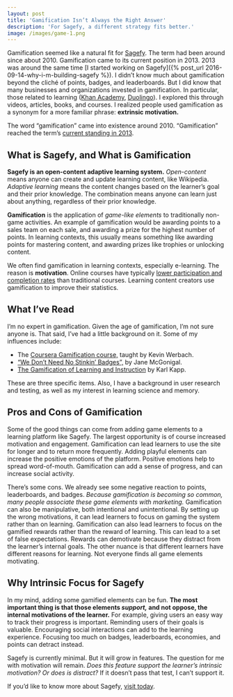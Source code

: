 ```yaml
---
layout: post
title: 'Gamification Isn’t Always the Right Answer'
description: 'For Sagefy, a different strategy fits better.'
image: /images/game-1.png
---
```


Gamification seemed like a natural fit for [Sagefy](https://sagefy.org). The term had been around since about 2010. Gamification came to its current position in 2013. 2013 was around the same time [I started working on Sagefy]({% post_url 2016-09-14-why-i-m-building-sagefy %}). I didn’t know much about gamification beyond the cliché of points, badges, and leaderboards. But I did know that many businesses and organizations invested in gamification. In particular, those related to learning ([Khan Academy](https://www.khanacademy.org/), [Duolingo](https://www.duolingo.com/)). I explored this through videos, articles, books, and courses. I realized people used gamification as a synonym for a more familiar phrase: **extrinsic motivation.**

The word “gamification” came into existence around 2010. “Gamification” reached the term’s [current standing in 2013](https://www.google.com/trends/explore?date=all&q=gamification).

## What is Sagefy, and What is Gamification

**Sagefy is an open-content adaptive learning system.** _Open-content_ means anyone can create and update learning content, like Wikipedia. _Adaptive learning_ means the content changes based on the learner’s goal and their prior knowledge. The combination means anyone can learn just about anything, regardless of their prior knowledge.

**Gamification** is the application of _game-like elements_ to traditionally non-game activities. An example of gamification would be awarding points to a sales team on each sale, and awarding a prize for the highest number of points. In learning contexts, this usually means something like awarding points for mastering content, and awarding prizes like trophies or unlocking content.

We often find gamification in learning contexts, especially e-learning. The reason is **motivation**. Online courses have typically [lower participation and completion rates](http://www.katyjordan.com/MOOCproject.html) than traditional courses. Learning content creators use gamification to improve their statistics.

## What I’ve Read

I’m no expert in gamification. Given the age of gamification, I’m not sure anyone is. That said, I’ve had a little background on it. Some of my influences include:

- The [Coursera Gamification course,](https://www.coursera.org/learn/gamification) taught by Kevin Werbach.
- [“We Don’t Need No Stinkin’ Badges”,](http://www.gdcvault.com/play/1014576/We-Don-t-Need-No) by Jane McGonigal.
- [The Gamification of Learning and Instruction](https://www.amazon.com/dp/1118096347/) by Karl Kapp.

These are three specific items. Also, I have a background in user research and testing, as well as my interest in learning science and memory.

## Pros and Cons of Gamification

Some of the good things can come from adding game elements to a learning platform like Sagefy. The largest opportunity is of course increased motivation and engagement. Gamification can lead learners to use the site for longer and to return more frequently. Adding playful elements can increase the positive emotions of the platform. Positive emotions help to spread word-of-mouth. Gamification can add a sense of progress, and can increase social activity.

There’s some cons. We already see some negative reaction to points, leaderboards, and badges. _Because gamification is becoming so common, many people associate these game elements with marketing._ Gamification can also be manipulative, both intentional and unintentional. By setting up the wrong motivations, it can lead learners to focus on gaming the system rather than on learning. Gamification can also lead learners to focus on the gamified rewards rather than the reward of learning. This can lead to a set of false expectations. Rewards can demotivate because they distract from the learner’s internal goals. The other nuance is that different learners have different reasons for learning. Not everyone finds all game elements motivating.

## Why Intrinsic Focus for Sagefy

In my mind, adding some gamified elements can be fun. **The most important thing is that those elements _support,_ and not oppose, the internal motivations of the learner.** For example, giving users an easy way to track their progress is important. Reminding users of their goals is valuable. Encouraging social interactions can add to the learning experience. Focusing too much on badges, leaderboards, economies, and points can detract instead.

Sagefy is currently minimal. But it will grow in features. The question for me with motivation will remain. _Does this feature support the learner’s intrinsic motivation? Or does is distract?_ If it doesn’t pass that test, I can’t support it.

If you’d like to know more about Sagefy, [visit today](https://sagefy.org).
